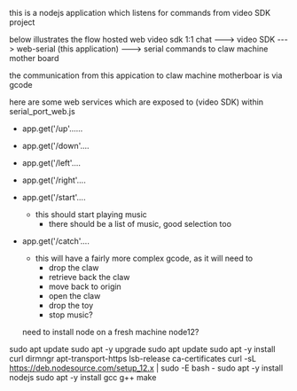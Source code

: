 this is a nodejs application which listens for commands from
video SDK project

below illustrates the flow
hosted web video sdk 1:1 chat ---> video SDK ---> web-serial (this application) ---> serial commands to claw machine mother board

the communication from this appication to claw machine motherboar is via gcode

here are some web services which are exposed to (video SDK) within serial_port_web.js
- app.get('/up'......
- app.get('/down'....
- app.get('/left'....
- app.get('/right'....
- app.get('/start'....
  - this should start playing music
    - there should be a list of music, good selection too
- app.get('/catch'....
  - this will have a fairly more complex gcode, as it will need to
    - drop the claw
    - retrieve back the claw
    - move back to origin
    - open the claw
    - drop the toy
    - stop music?
  

  need to install node on a fresh machine
  node12?

sudo apt update
sudo apt -y upgrade
sudo apt update
sudo apt -y install curl dirmngr apt-transport-https lsb-release ca-certificates
curl -sL https://deb.nodesource.com/setup_12.x | sudo -E bash -
sudo apt -y install nodejs
sudo apt -y install gcc g++ make